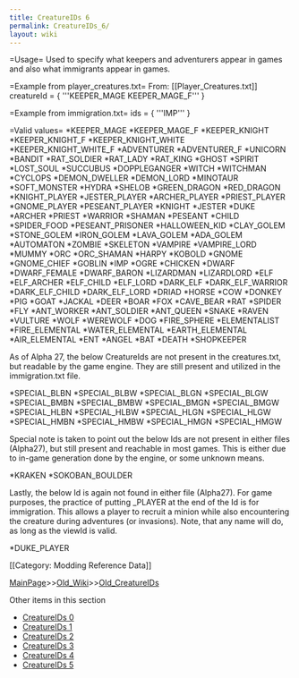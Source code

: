 ```yaml
---
title: CreatureIDs 6
permalink: CreatureIDs_6/
layout: wiki
---
```

=Usage=
Used to specify what keepers and adventurers appear in games and also what immigrants appear in games.

=Example from player_creatures.txt=
From: [[Player_Creatures.txt]]
 creatureId = { '''KEEPER_MAGE KEEPER_MAGE_F''' }

=Example from immigration.txt=
 ids = { '''IMP''' }

=Valid values=
*KEEPER_MAGE
*KEEPER_MAGE_F
*KEEPER_KNIGHT
*KEEPER_KNIGHT_F
*KEEPER_KNIGHT_WHITE
*KEEPER_KNIGHT_WHITE_F
*ADVENTURER
*ADVENTURER_F
*UNICORN
*BANDIT
*RAT_SOLDIER
*RAT_LADY
*RAT_KING
*GHOST
*SPIRIT
*LOST_SOUL
*SUCCUBUS
*DOPPLEGANGER
*WITCH
*WITCHMAN
*CYCLOPS
*DEMON_DWELLER
*DEMON_LORD
*MINOTAUR
*SOFT_MONSTER
*HYDRA
*SHELOB
*GREEN_DRAGON
*RED_DRAGON
*KNIGHT_PLAYER
*JESTER_PLAYER
*ARCHER_PLAYER
*PRIEST_PLAYER
*GNOME_PLAYER
*PESEANT_PLAYER
*KNIGHT
*JESTER
*DUKE
*ARCHER
*PRIEST
*WARRIOR
*SHAMAN
*PESEANT
*CHILD
*SPIDER_FOOD
*PESEANT_PRISONER
*HALLOWEEN_KID
*CLAY_GOLEM
*STONE_GOLEM
*IRON_GOLEM
*LAVA_GOLEM
*ADA_GOLEM
*AUTOMATON
*ZOMBIE
*SKELETON
*VAMPIRE
*VAMPIRE_LORD
*MUMMY
*ORC
*ORC_SHAMAN
*HARPY
*KOBOLD
*GNOME
*GNOME_CHIEF
*GOBLIN
*IMP
*OGRE
*CHICKEN
*DWARF
*DWARF_FEMALE
*DWARF_BARON
*LIZARDMAN
*LIZARDLORD
*ELF
*ELF_ARCHER
*ELF_CHILD
*ELF_LORD
*DARK_ELF
*DARK_ELF_WARRIOR
*DARK_ELF_CHILD
*DARK_ELF_LORD
*DRIAD
*HORSE
*COW
*DONKEY
*PIG
*GOAT
*JACKAL
*DEER
*BOAR
*FOX
*CAVE_BEAR
*RAT
*SPIDER
*FLY
*ANT_WORKER
*ANT_SOLDIER
*ANT_QUEEN
*SNAKE
*RAVEN
*VULTURE
*WOLF
*WEREWOLF
*DOG
*FIRE_SPHERE
*ELEMENTALIST
*FIRE_ELEMENTAL
*WATER_ELEMENTAL
*EARTH_ELEMENTAL
*AIR_ELEMENTAL
*ENT
*ANGEL
*BAT
*DEATH
*SHOPKEEPER

As of Alpha 27, the below CreatureIds are not present in the creatures.txt, but readable by the game engine. They are still present and utilized in the immigration.txt file. 

*SPECIAL_BLBN
*SPECIAL_BLBW
*SPECIAL_BLGN
*SPECIAL_BLGW
*SPECIAL_BMBN
*SPECIAL_BMBW
*SPECIAL_BMGN
*SPECIAL_BMGW
*SPECIAL_HLBN
*SPECIAL_HLBW
*SPECIAL_HLGN
*SPECIAL_HLGW
*SPECIAL_HMBN
*SPECIAL_HMBW
*SPECIAL_HMGN
*SPECIAL_HMGW

Special note is taken to point out the below Ids are not present in either files (Alpha27), but still present and reachable in most games. This is either due to in-game generation done by the engine, or some unknown means.

*KRAKEN
*SOKOBAN_BOULDER

Lastly, the below Id is again not found in either file (Alpha27). For game purposes, the practice of putting _PLAYER at the end of the Id is for immigration. This allows a player to recruit a minion while also encountering the creature during adventures (or invasions). Note, that any name will do, as long as the viewId is valid.

*DUKE_PLAYER

[[Category: Modding Reference Data]]

[MainPage](/keeperrl_wiki/ "wikilink")>>[Old_Wiki](/keeperrl_wiki/Old_Wiki "wikilink")>>[Old_CreatureIDs](/keeperrl_wiki/Old_CreatureIDs "wikilink")

Other items in this section
-    [CreatureIDs 0](/keeperrl_wiki/CreatureIDs_0 "wikilink")
-    [CreatureIDs 1](/keeperrl_wiki/CreatureIDs_1 "wikilink")
-    [CreatureIDs 2](/keeperrl_wiki/CreatureIDs_2 "wikilink")
-    [CreatureIDs 3](/keeperrl_wiki/CreatureIDs_3 "wikilink")
-    [CreatureIDs 4](/keeperrl_wiki/CreatureIDs_4 "wikilink")
-    [CreatureIDs 5](/keeperrl_wiki/CreatureIDs_5 "wikilink")
